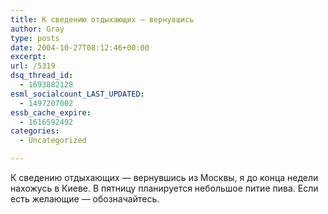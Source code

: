 ```yaml
---
title: К сведению отдыхающих — вернувшись
author: Gray
type: posts
date: 2004-10-27T08:12:46+00:00
excerpt:
url: /5319
dsq_thread_id:
  - 1693882128
esml_socialcount_LAST_UPDATED:
  - 1497207002
essb_cache_expire:
  - 1616592492
categories:
  - Uncategorized

---
```








К сведению отдыхающих &#8212; вернувшись из Москвы, я до конца недели нахожусь в Киеве. В пятницу планируется небольшое питие пива. Если есть желающие &#8212; обозначайтесь.
